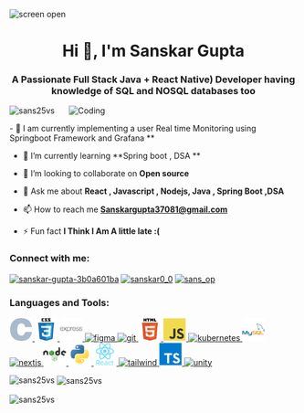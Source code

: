 ![screen open](https://github.com/Sans25VS/Sans25VS/assets/131166569/aec3d6db-49c6-4f5a-9106-32abe1ad3dee)
<h1 align="center">Hi 👋, I'm Sanskar Gupta</h1>
<h3 align="center">A Passionate Full Stack Java + React Native) Developer having knowledge of SQL and NOSQL databases too</h3>
<img align="right" alt="Coding"width="400"  src="https://d3jl769oy69y7b.cloudfront.net/2022/08/lost-in-space-1.gif">
<p align="left"> <img src="https://komarev.com/ghpvc/?username=sans25vs&label=Profile%20views&color=0e75b6&style=flat" alt="sans25vs" /> </p>
- 🔭 I am currently implementing a user Real time Monitoring using Springboot Framework and Grafana **

- 🌱 I’m currently learning **Spring boot , DSA **

- 👯 I’m looking to collaborate on **Open source**

- 💬 Ask me about **React , Javascript , Nodejs, Java , Spring Boot ,DSA**

- 📫 How to reach me **Sanskargupta37081@gmail.com**

- ⚡ Fun fact **I Think I Am A little late :(**

<h3 align="left">Connect with me:</h3>
<p align="left">
<a href="https://linkedin.com/in/sanskar-gupta-3b0a601ba" target="blank"><img align="center" src="https://raw.githubusercontent.com/rahuldkjain/github-profile-readme-generator/master/src/images/icons/Social/linked-in-alt.svg" alt="sanskar-gupta-3b0a601ba" height="30" width="40" /></a>
<a href="https://instagram.com/sanskar0_0" target="blank"><img align="center" src="https://raw.githubusercontent.com/rahuldkjain/github-profile-readme-generator/master/src/images/icons/Social/instagram.svg" alt="sanskar0_0" height="30" width="40" /></a>
<a href="https://www.leetcode.com/sans_op" target="blank"><img align="center" src="https://raw.githubusercontent.com/rahuldkjain/github-profile-readme-generator/master/src/images/icons/Social/leet-code.svg" alt="sans_op" height="30" width="40" /></a>
</p>

<h3 align="left">Languages and Tools:</h3>
<p align="left"> <a href="https://www.cprogramming.com/" target="_blank" rel="noreferrer"> <img src="https://raw.githubusercontent.com/devicons/devicon/master/icons/c/c-original.svg" alt="c" width="40" height="40"/> </a> <a href="https://www.w3schools.com/css/" target="_blank" rel="noreferrer"> <img src="https://raw.githubusercontent.com/devicons/devicon/master/icons/css3/css3-original-wordmark.svg" alt="css3" width="40" height="40"/> </a> <a href="https://expressjs.com" target="_blank" rel="noreferrer"> <img src="https://raw.githubusercontent.com/devicons/devicon/master/icons/express/express-original-wordmark.svg" alt="express" width="40" height="40"/> </a> <a href="https://www.figma.com/" target="_blank" rel="noreferrer"> <img src="https://www.vectorlogo.zone/logos/figma/figma-icon.svg" alt="figma" width="40" height="40"/> </a> <a href="https://git-scm.com/" target="_blank" rel="noreferrer"> <img src="https://www.vectorlogo.zone/logos/git-scm/git-scm-icon.svg" alt="git" width="40" height="40"/> </a> <a href="https://www.w3.org/html/" target="_blank" rel="noreferrer"> <img src="https://raw.githubusercontent.com/devicons/devicon/master/icons/html5/html5-original-wordmark.svg" alt="html5" width="40" height="40"/> </a> <a href="https://developer.mozilla.org/en-US/docs/Web/JavaScript" target="_blank" rel="noreferrer"> <img src="https://raw.githubusercontent.com/devicons/devicon/master/icons/javascript/javascript-original.svg" alt="javascript" width="40" height="40"/> </a> <a href="https://kubernetes.io" target="_blank" rel="noreferrer"> <img src="https://www.vectorlogo.zone/logos/kubernetes/kubernetes-icon.svg" alt="kubernetes" width="40" height="40"/> </a> <a href="https://www.mysql.com/" target="_blank" rel="noreferrer"> <img src="https://raw.githubusercontent.com/devicons/devicon/master/icons/mysql/mysql-original-wordmark.svg" alt="mysql" width="40" height="40"/> </a> <a href="https://nextjs.org/" target="_blank" rel="noreferrer"> <img src="https://cdn.worldvectorlogo.com/logos/nextjs-2.svg" alt="nextjs" width="40" height="40"/> </a> <a href="https://nodejs.org" target="_blank" rel="noreferrer"> <img src="https://raw.githubusercontent.com/devicons/devicon/master/icons/nodejs/nodejs-original-wordmark.svg" alt="nodejs" width="40" height="40"/> </a> <a href="https://www.python.org" target="_blank" rel="noreferrer"> <img src="https://raw.githubusercontent.com/devicons/devicon/master/icons/python/python-original.svg" alt="python" width="40" height="40"/> </a> <a href="https://reactjs.org/" target="_blank" rel="noreferrer"> <img src="https://raw.githubusercontent.com/devicons/devicon/master/icons/react/react-original-wordmark.svg" alt="react" width="40" height="40"/> </a> <a href="https://tailwindcss.com/" target="_blank" rel="noreferrer"> <img src="https://www.vectorlogo.zone/logos/tailwindcss/tailwindcss-icon.svg" alt="tailwind" width="40" height="40"/> </a> <a href="https://www.typescriptlang.org/" target="_blank" rel="noreferrer"> <img src="https://raw.githubusercontent.com/devicons/devicon/master/icons/typescript/typescript-original.svg" alt="typescript" width="40" height="40"/> </a> <a href="https://unity.com/" target="_blank" rel="noreferrer"> <img src="https://www.vectorlogo.zone/logos/unity3d/unity3d-icon.svg" alt="unity" width="40" height="40"/> </a> </p>

<p><img align="left" src="https://github-readme-stats.vercel.app/api/top-langs?username=sans25vs&show_icons=true&locale=en&layout=compact" alt="sans25vs" /></p>

<p>&nbsp;<img align="center" src="https://github-readme-stats.vercel.app/api?username=sans25vs&show_icons=true&locale=en" alt="sans25vs" /></p>

<p><img align="center" src="https://github-readme-streak-stats.herokuapp.com/?user=sans25vs&" alt="sans25vs" /></p>
